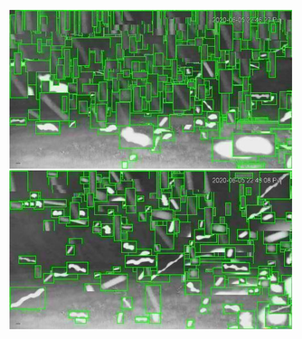 ![20200605-221842-224847](in/20200605/20200605-221842-224847_0_.jpg)
![20200605-224852-231857](in/20200605/20200605-224852-231857_0_.jpg)
